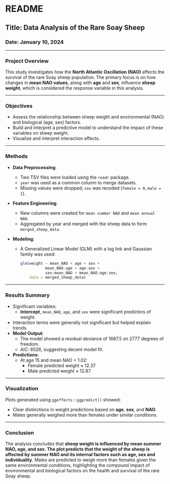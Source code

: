 # README

## Title: **Data Analysis of the Rare Soay Sheep**

### Date: January 10, 2024

---

### **Project Overview**

This study investigates how the **North Atlantic Oscillation (NAO)** affects the survival of the rare Soay sheep population. The primary focus is on how changes in **mean NAO values**, along with **age** and **sex**, influence **sheep weight**, which is considered the response variable in this analysis.

---

### **Objectives**

- Assess the relationship between sheep weight and environmental (NAO) and biological (age, sex) factors.
- Build and interpret a predictive model to understand the impact of these variables on sheep weight.
- Visualize and interpret interaction effects.

---

### **Methods**

- **Data Preprocessing**:
  - Two TSV files were loaded using the `readr` package.
  - `year` was used as a common column to merge datasets.
  - Missing values were dropped; `sex` was recoded (`female = 0`, `male = 1`).

- **Feature Engineering**:
  - New columns were created for `mean summer NAO` and `mean annual NAO`.
  - Aggregated by year and merged with the sheep data to form `merged_sheep_data`.

- **Modeling**:
  - A Generalized Linear Model (GLM) with a log link and Gaussian family was used:
    ```r
    glm(weight ~ mean_NAO + age + sex + 
               mean_NAO:age + age:sex + 
               sex:mean_NAO + mean_NAO:age:sex, 
        data = merged_sheep_data)
    ```

---

### **Results Summary**

- Significant variables:
  - **Intercept**, `mean_NAO`, `age`, and `sex` were significant predictors of weight.
- Interaction terms were generally not significant but helped explain trends.
- **Model Output**:
  - The model showed a residual deviance of 1687.5 on 2777 degrees of freedom.
  - AIC: 6526, suggesting decent model fit.
- **Predictions**:
  - At age 15 and mean NAO = 1.02:
    - Female predicted weight ≈ 12.37
    - Male predicted weight ≈ 12.87

---

### **Visualization**

Plots generated using `ggeffects::ggpredict()` showed:
- Clear distinctions in weight predictions based on **age**, **sex**, and **NAO**.
- Males generally weighed more than females under similar conditions.

---

### **Conclusion**

The analysis concludes that **sheep weight is influenced by mean summer NAO, age, and sex. The plot predicts that the weight of the sheep is affected by summer NAO and its internal factors such as age, sex and individuality**. Males are predicted to weigh more than females given the same environmental conditions, highlighting the compound impact of environmental and biological factors on the health and survival of the rare Soay sheep.
